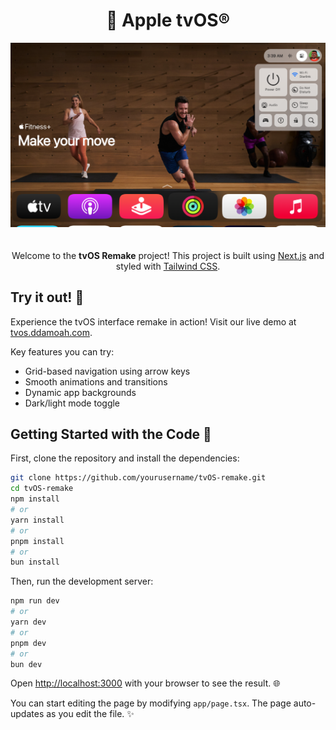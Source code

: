 <div align="center">
    <h1> Apple tvOS®</h1>
</div>
<div align="center">
    <img src="./github/ss1.png" width="700" alt="Screenshot">
</div>
<br />
<br />
<div align="center">
    Welcome to the <strong>tvOS Remake</strong> project! This project is built using <a href="https://nextjs.org">Next.js</a> and styled with <a href="https://tailwindcss.com">Tailwind CSS</a>.
</div>

## Try it out! 🚀

Experience the tvOS interface remake in action! Visit our live demo at [tvos.ddamoah.com](https://tvos.ddamoah.com).

Key features you can try:
- Grid-based navigation using arrow keys
- Smooth animations and transitions 
- Dynamic app backgrounds
- Dark/light mode toggle

## Getting Started with the Code 🏁

First, clone the repository and install the dependencies:

```bash
git clone https://github.com/yourusername/tvOS-remake.git
cd tvOS-remake
npm install
# or
yarn install
# or
pnpm install
# or
bun install
```

Then, run the development server:

```bash
npm run dev
# or
yarn dev
# or
pnpm dev
# or
bun dev
```

Open [http://localhost:3000](http://localhost:3000) with your browser to see the result. 🌐

You can start editing the page by modifying `app/page.tsx`. The page auto-updates as you edit the file. ✨